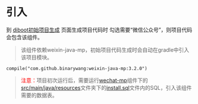 # 引入

到 [diboot初始项目生成](https://www.diboot.com/g/) 页面生成项目代码时 勾选需要“微信公众号”，则项目代码会包含该组件。

> 该组件依赖weixin-java-mp，初始项目代码生成时会自动在gradle中引入该项目模块。

    compile("com.github.binarywang:weixin-java-mp:3.2.0")
    
> <font color=red>注意：</font>项目初次运行后，需要运行[wechat-mp]()组件下的[src/main/java/resources]()文件夹下的[install.sql]()文件内的SQL，引入该组件需要的数据表。
